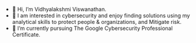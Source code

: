 - 👋 Hi, I’m Vidhyalakshmi Viswanathan. 
- 👀 I am interested in cybersecurity and enjoy finding solutions using my analytical skills to protect people & organizations, and Mitigate risk.
- 🌱 I’m currently pursuing The Google Cybersecurity Professional Certificate.
